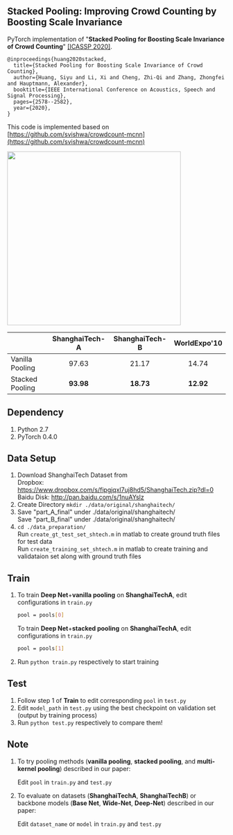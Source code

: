 ## Stacked Pooling: Improving Crowd Counting by Boosting Scale Invariance

PyTorch implementation of  "**Stacked Pooling for Boosting Scale Invariance of Crowd Counting**" [\[ICASSP 2020\]](https://siyuhuang.github.io/papers/ICASSP-2020-STACKED%20POOLING%20FOR%20BOOSTING%20SCALE%20INVARIANCE%20OF%20CROWD%20COUNTING.pdf). 

```
@inproceedings{huang2020stacked,
  title={Stacked Pooling for Boosting Scale Invariance of Crowd Counting},
  author={Huang, Siyu and Li, Xi and Cheng, Zhi-Qi and Zhang, Zhongfei and Hauptmann, Alexander},
  booktitle={IEEE International Conference on Acoustics, Speech and Signal Processing},
  pages={2578--2582},
  year={2020},
}
```

This code is implemented based on [https://github.com/svishwa/crowdcount-mcnn](https://github.com/svishwa/crowdcount-mcnn)

<p align="left">
   <img src="https://github.com/siyuhuang/crowdcount-stackpool/blob/master/thumbnails/stackpool.jpg" width="400">
</p>

| | ShanghaiTech-A    |  ShanghaiTech-B  | WorldExpo'10|
| --------   | :-----:   | :----: | :----: |
| Vanilla Pooling | 97.63      |   21.17    | 14.74 |
| Stacked Pooling | **93.98**  |  **18.73** |  **12.92**|


## Dependency
1. Python 2.7
2. PyTorch 0.4.0

## Data Setup
1. Download ShanghaiTech Dataset from   
     Dropbox:   https://www.dropbox.com/s/fipgjqxl7uj8hd5/ShanghaiTech.zip?dl=0  
     Baidu Disk: http://pan.baidu.com/s/1nuAYslz
2. Create Directory `mkdir ./data/original/shanghaitech/`
3. Save "part_A_final" under ./data/original/shanghaitech/  
   Save "part_B_final" under ./data/original/shanghaitech/
4. `cd ./data_preparation/`  
   Run `create_gt_test_set_shtech.m` in matlab to create ground truth files for test data     
   Run `create_training_set_shtech.m` in matlab to create training and validataion set along with ground truth files
   
## Train
1. To train **Deep Net**+**vanilla pooling** on **ShanghaiTechA**, edit configurations in `train.py` 
   ```bash       
   pool = pools[0] 
   ```
   
   To train **Deep Net**+**stacked pooling** on **ShanghaiTechA**, edit configurations in `train.py`
   ```bash     
   pool = pools[1] 
   ```   
2. Run `python train.py` respectively to start training

## Test
1. Follow step 1 of **Train** to edit corresponding `pool` in `test.py`
2. Edit `model_path` in `test.py` using the best checkpoint on validation set (output by training process)  
3. Run `python test.py` respectively to compare them!

## Note
1. To try pooling methods (**vanilla pooling**, **stacked pooling**, and **multi-kernel pooling**) described in our paper:

     Edit `pool` in `train.py` and `test.py`

2. To evaluate on datasets (**ShanghaiTechA**, **ShanghaiTechB**) or backbone models (**Base Net**, **Wide-Net**, **Deep-Net**) described in our paper:

     Edit `dataset_name` or `model` in `train.py` and `test.py`



